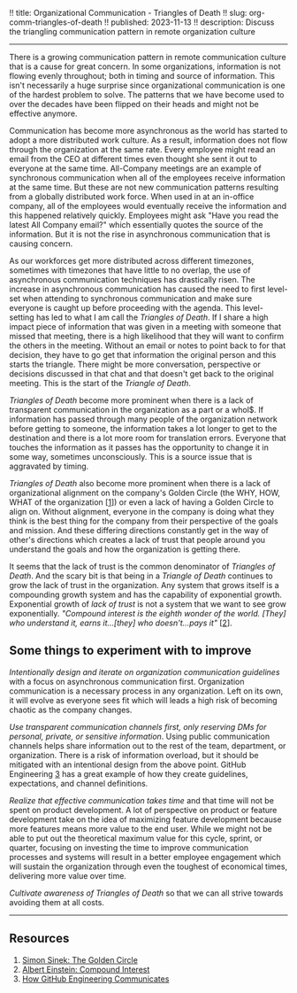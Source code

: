 !! title: Organizational Communication - Triangles of Death
!! slug: org-comm-triangles-of-death
!! published: 2023-11-13
!! description: Discuss the triangling communication pattern in remote organization culture

---


There is a growing communication pattern in remote communication culture that is a cause for great concern. In some
organizations, information is not flowing evenly throughout; both in timing and source of information. This isn't
necessarily a huge surprise since organizational communication is one of the hardest problem to solve.
The patterns that we have become used to over the decades have been flipped on their heads and might
not be effective anymore.

Communication has become more asynchronous as the world has started to adopt a more distributed work culture. As a
result, information does not flow through the organization at the same rate. Every employee might read an email from the
CEO at different times even thought she sent it out to everyone at the same time. All-Company meetings are an example of
synchronous communication when all of the employees receive information at the same time. But these are not new
communication patterns resulting from a globally distributed work force. When used in at an in-office company, all of
the employees would eventually receive the information and this happened relatively quickly. Employees might ask "Have
you read the latest All Company email?" which essentially quotes the source of the information. But it is not the rise
in asynchronous communication that is causing concern.

As our workforces get more distributed across different timezones, sometimes with timezones that have little to no
overlap, the use of asynchronous communication techniques has drastically risen. The increase in asynchronous
communication has caused the need to first level-set when attending to synchronous communication and make sure everyone
is caught up before proceeding with the agenda. This level-setting has led to what I am call the _Triangles of Death_.
If I share a high impact piece of information that was given in a meeting with someone that missed that meeting, there
is a high likelihood that they will want to confirm the others in the meeting. Without an email or notes to point back
to for that decision, they have to go get that information the original person and this starts the triangle. There might
be more conversation, perspective or decisions discussed in that chat and that doesn't get back to the original meeting.
This is the start of the _Triangle of Death_. 

_Triangles of Death_ become more prominent when there is a lack of transparent communication in the organization as a
part or a whol$. If information has passed through many people of the organization network before getting to someone,
the information takes a lot longer to get to the destination and there is a lot more room for translation errors.
Everyone that touches the information as it passes has the opportunity to change it in some way, sometimes
unconsciously. This is a source issue that is aggravated by timing.

_Triangles of Death_ also become more prominent when there is a lack of organizational alignment on the company's Golden
Circle (the WHY, HOW, WHAT of the organization [[1](https://simonsinek.com/golden-circle/)]) or even a lack of having a
Golden Circle to align on. Without alignment, everyone in the company is doing what they think is the best thing for the
company from their perspective of the goals and mission. And these differing directions constantly get in the way of
other's directions which creates a lack of trust that people around you understand the goals and how the organization is
getting there.

It seems that the lack of trust is the common denominator of _Triangles of Death_. And the scary bit is that being in a
_Triangle of Death_ continues to grow the lack of trust in the organization. Any system that grows itself is a
compounding growth system and has the capability of exponential growth. Exponential growth of _lack of trust_ is not a
system that we want to see grow exponentially. _"Compound interest is the eighth wonder of the world. [They] who
understand it, earns it...[they] who doesn't...pays it"_
[[2](https://www.goodreads.com/quotes/76863-compound-interest-is-the-eighth-wonder-of-the-world-he)].


## Some things to experiment with to improve

*Intentionally design and iterate on organization communication guidelines* with a focus on asynchronous communication
first. Organization communication is a necessary process in any organization. Left on its own, it will evolve as
everyone sees fit which will leads a high risk of becoming chaotic as the company changes.

*Use transparent communication channels first, only reserving DMs for personal, private, or sensitive information*.
Using public communication channels helps share information out to the rest of the team, department, or organization.
There is a risk of information overload, but it should be mitigated with an intentional design from the above point.
GitHub Engineering [3](https://github.com/github/how-engineering-communicates) has a great example of how they create
guidelines, expectations, and channel definitions. 

*Realize that effective communication takes time* and that time will not be spent on product development. A lot of
perspective on product or feature development take on the idea of maximizing feature development because more features
means more value to the end user. While we might not be able to put out the theoretical maximum value for this cycle,
sprint, or quarter, focusing on investing the time to improve communication processes and systems will result in a
better employee engagement which will sustain the organization through even the toughest of economical times, delivering
more value over time.

*Cultivate awareness of _Triangles of Death_* so that we can all strive towards avoiding them at all costs.


---

## Resources 

1. [Simon Sinek: The Golden Circle](https://simonsinek.com/golden-circle/) 
2. [Albert Einstein: Compound Interest](https://www.goodreads.com/quotes/76863-compound-interest-is-the-eighth-wonder-of-the-world-he)
3. [How GitHub Engineering Communicates](https://github.com/github/how-engineering-communicates)
